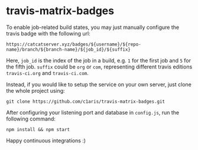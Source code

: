 # travis-matrix-badges

To enable job-related build states, you may just manually configure the travis badge with the following url:

```
https://catcatserver.xyz/badges/${username}/${repo-name}/branch/${branch-name}/${job_id}/${suffix}
```

Here, `job_id` is the index of the job in a build, e.g. `1` for the first job and `5` for the fifth job. `suffix` could be `org` or `com`, representing different travis editions `travis-ci.org` and `travis-ci.com`.

Instead, if you would like to setup the service on your own server, just clone the whole project using:

```
git clone https://github.com/c1aris/travis-matrix-badges.git
```

After configuring your listening port and database in `config.js`, run the following command:

```
npm install && npm start
```

Happy continuous integrations :)
